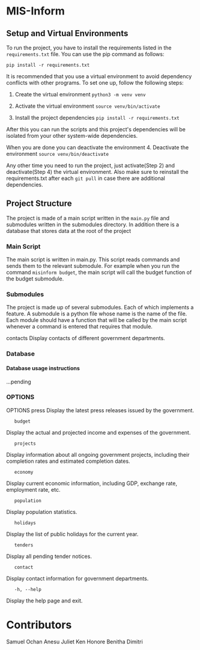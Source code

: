 # MIS-Inform

## Setup and Virtual Environments
To run the project, you have to install the requirements listed in the `requirements.txt` file. You can use the pip command as follows:

`pip install -r requirements.txt`

It is recommended that you use a virtual environment to avoid dependency conflicts with other programs. To set one up, follow the following steps:

1. Create the virtual environment
`python3 -m venv venv`

2. Activate the virtual environment
`source venv/bin/activate`

3. Install the project dependencies
`pip install -r requirements.txt`

After this you can run the scripts and this project's dependencies will be isolated from your other system-wide dependencies.

When you are done you can deactivate the environment
4. Deactivate the environment
`source venv/bin/deactivate`

Any other time you need to run the project, just activate(Step 2) and deactivate(Step 4) the virtual environment. Also make sure to reinstall the requirements.txt after each `git pull` in case there are additional dependencies.

## Project Structure

The project is made of a main script written in the `main.py` file and submodules written in the submodules directory. In addition there is a database that stores data at the root of the project

### Main Script
The main script is written in main.py. This script reads commands and sends them to the relevant submodule. 
For example when you run the command `misinform budget`, the main script will call the budget function of the budget submodule.

### Submodules
The project is made up of several submodules. Each of which implements a feature. A submodule is a python file whose name is the name of the file. Each module should have a function that will be called by the main script whenever a command is entered that requires that module.

contacts
Display contacts of different government departments.


### Database

#### Database usage instructions
...pending

### OPTIONS 
OPTIONS
       press
Display the latest press releases issued by the government.

       budget
Display the actual and projected income and expenses of the government.

       projects
Display information about all ongoing government projects, including their completion rates and estimated completion dates.

       economy
Display current economic information, including GDP, exchange rate, employment rate, etc.

       population
Display population statistics.

       holidays
Display the list of public holidays for the current year.

       tenders
Display all pending tender notices.

       contact
Display contact information for government departments.

       -h, --help
Display the help page and exit.

# Contributors 
Samuel
Ochan
Anesu
Juliet
Ken
Honore
Benitha
Dimitri
